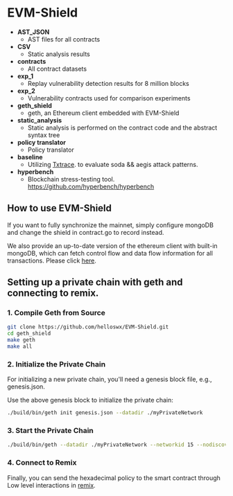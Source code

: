 # EVM-Shield

- **AST_JSON**
  - AST files for all contracts
- **CSV**
  - Static analysis results
- **contracts**
  - All contract datasets
- **exp_1**
  - Replay vulnerability detection results for 8 million blocks
- **exp_2**
  - Vulnerability contracts used for comparison experiments
- **geth_shield**
  - geth, an Ethereum client embedded with EVM-Shield
- **static_analysis**
  - Static analysis is performed on the contract code and the abstract syntax tree
- **policy translator**
  - Policy translator
- **baseline**
  - Utilizing [Txtrace](https://github.com/BLOCK-GPT-NEW/Txtrace). to evaluate soda && aegis attack patterns.
- **hyperbench**
  - Blockchain stress-testing tool. https://github.com/hyperbench/hyperbench

## How to use EVM-Shield

If you want to fully synchronize the mainnet, simply configure mongoDB and change the shield in contract.go to record instead.

We also provide an up-to-date version of the ethereum client with built-in mongoDB, which can fetch control flow and data flow information for all transactions.
Please click [here](https://github.com/BLOCK-GPT-NEW/Txtrace).

## Setting up a private chain with geth and connecting to remix.

### 1. Compile Geth from Source

```bash
git clone https://github.com/helloswx/EVM-Shield.git
cd geth_shield
make geth
make all
```
### 2. Initialize the Private Chain
For initializing a new private chain, you'll need a genesis block file, e.g., genesis.json.

Use the above genesis block to initialize the private chain:
```bash
./build/bin/geth init genesis.json --datadir ./myPrivateNetwork
```

### 3. Start the Private Chain

```bash
./build/bin/geth --datadir ./myPrivateNetwork --networkid 15 --nodiscover --rpc --rpcapi="personal,db,eth,net,web3,txpool,miner" --rpcport "8545" --rpcaddr "127.0.0.1" --rpccorsdomain "*" --allow-insecure-unlock console
```
### 4. Connect to Remix
Finally, you can send the hexadecimal policy to the smart contract through Low level interactions in [remix](https://remix.ethereum.org/).

